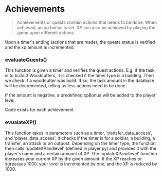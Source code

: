 # Achievements
> Achievements or quests contain actions that needs to be done. When achieved, an xp bonus is set. XP can also be achieved by playing the game upon different actions.

Upon a timer's ending (actions that are made), the quests status is verified and the xp amount is incremented.

### evaluateQuests()

This function is given a timer and verifies the quest actions. E.g. if the task is to build 3 Woodcutters, it is checked if the timer type is a building.
Then we check if a woodcutter was build. If so, the task amount in the database will be decremented, telling us less actions need to be done.

If the amount is negative, a predefined xpBonus will be added to the player' level. 

Code exists for each achievement. 

### evualateXP()

This function takes in parameters such as a timer, 'transfer_data_access', and 'player_data_access'. It checks if the timer is for a soldier, a building,
a transfer, an attack or an outpost. Depending on the timer type, the function then calls 'updateXPandlevel' (defined in player.py) and provides it with the player's name and a certain amount of XP. 
The 'updateXPandlevel' function increases your current XP by the given amount. If the XP reaches or surpasses 1000, your level is incremented by one, and the XP is reduced by 1000.